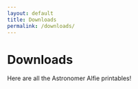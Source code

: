 ```yaml
---
layout: default
title: Downloads
permalink: /downloads/
---
```


# Downloads

Here are all the Astronomer Alfie printables!
